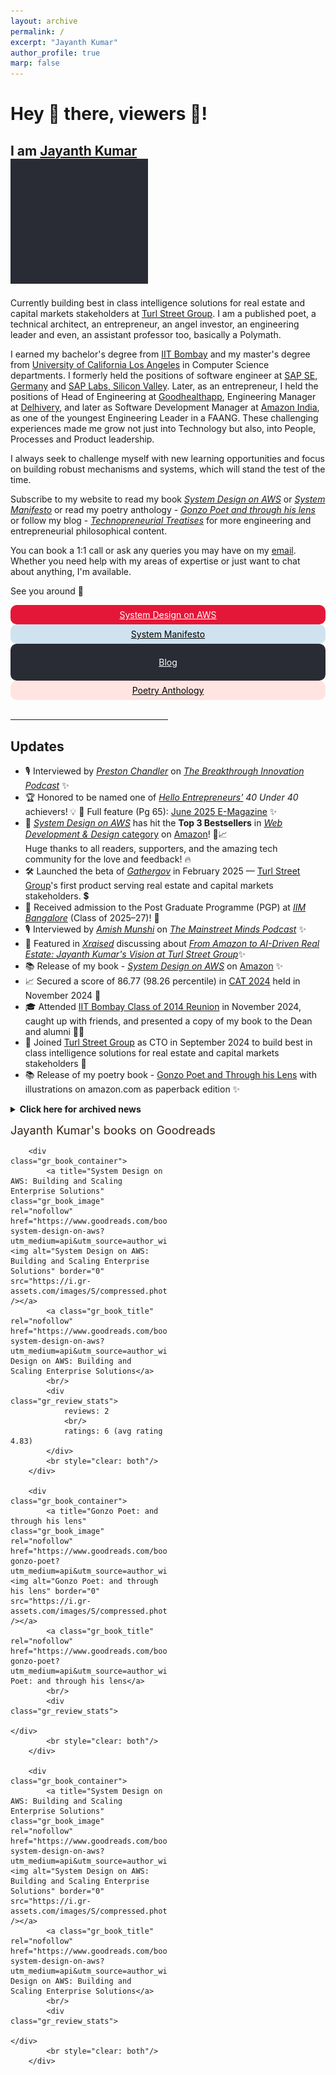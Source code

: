```yaml
---
layout: archive
permalink: /
excerpt: "Jayanth Kumar"
author_profile: true
marp: false
---
```

<h1> Hey 👋 there, viewers 👀! </h1>
<h2>
I am <a href="https://jaykmr.com">Jayanth Kumar</a> 
<div>
<img src="/images/brand_animation_crop.gif" width="220" height="200" />
</div> 
</h2>

Currently building best in class intelligence solutions for real estate and capital markets stakeholders at [Turl Street Group](https://turlstreetgroup.com/ "https://turlstreetgroup.com/"). I am a published poet, a technical architect, an entrepreneur, an angel investor, an engineering leader and even, an assistant professor too, basically a Polymath. 

I earned my bachelor's degree from [IIT Bombay](https://en.wikipedia.org/wiki/IIT_Bombay?source=about_page "https://en.wikipedia.org/wiki/IIT_Bombay") and my master's degree from [University of California Los Angeles](https://en.wikipedia.org/wiki/University_of_California,_Los_Angeles?source=about_page "https://en.wikipedia.org/wiki/University_of_California,_Los_Angeles")  in Computer Science departments. I formerly held the positions of software engineer at [SAP SE, Germany](https://en.wikipedia.org/wiki/SAP?source=about_page "https://en.wikipedia.org/wiki/SAP") and [SAP Labs, Silicon Valley](https://en.wikipedia.org/wiki/SAP?source=about_page "https://en.wikipedia.org/wiki/SAP?source=about_page"). Later, as an entrepreneur, I held the positions of Head of Engineering at [Goodhealthapp](https://www.crunchbase.com/organization/goodhealth-dde4?source=about_page "https://www.crunchbase.com/organization/goodhealth-dde4"), Engineering Manager at [Delhivery](https://en.wikipedia.org/wiki/Delhivery?source=about_page "https://en.wikipedia.org/wiki/Delhivery"), and later as Software Development Manager at [Amazon India](https://en.wikipedia.org/wiki/Amazon_(company)?source=about_page "https://en.wikipedia.org/wiki/Amazon_(company)"), as one of the youngest Engineering Leader in a FAANG. These challenging experiences made me grow not just into Technology but also, into People, Processes and Product leadership.

I always seek to challenge myself with new learning opportunities and focus on building robust mechanisms and systems, which will stand the test of the time.

Subscribe to my website to read my book [*System Design on AWS*](https://jaykmr.com/aws-book/) or [*System Manifesto*](https://jaykmr.com/system-manifesto/) or read my poetry anthology - [*Gonzo Poet and through his lens*](https://jaykmr.com/poetry-book/) or follow my blog - [*Technopreneurial Treatises*](https://blog.jaykmr.com/) for more engineering and entrepreneurial philosophical content. 

You can book a 1:1 call or ask any queries you may have on my [email](mailto:jayanthjaiswal15@gmail.com). Whether you need help with my areas of expertise or just want to chat about anything, I'm available.

See you around 🎩



<div>
  
  <div style="float:center; border: 2px solid #e51738;text-align:center;border-radius:10px; padding:5px; background: #e51738;">
  <a href="https://learning.oreilly.com/library/view/learning-system-design/9781098146887/" style="color:white">System Design on AWS</a>
  </div> 

  <div style="float:center; border: 2px solid #cfe2ef;text-align:center;border-radius:10px; padding:5px; background: #cfe2ef;">
  <a href="https://jaykmr.com/system-manifesto/" style="color:black">System Manifesto</a>
  </div> 

  <div style="float:center; border: 2px solid #292C34;text-align:center;border-radius:10px; padding:5px; background: #292C34;">
  
  <a href="https://blog.jaykmr.com" style="color:white">Blog</a>
  </div>

  <div style="float:center; border: 2px solid MistyRose;text-align:center;border-radius:10px; padding:5px; background: MistyRose;">
  <a href="https://www.amazon.in/Gonzo-Poet-through-his-lens-ebook/dp/B07M6CWQJJ/" style="color:black">Poetry Anthology</a>
  </div> 
  
</div>
<br/>
<hr width="50%" />

## Updates
- 🎙️ Interviewed by [*Preston Chandler*](https://www.linkedin.com/showcase/breakthrough-innovation) on [*The Breakthrough Innovation Podcast*](https://www.youtube.com/watch?v=__DofJK0Bck) ✨
- 🏆 Honored to be named one of [*Hello Entrepreneurs'*](https://helloentrepreneurs.com/) *40 Under 40* achievers! 💡  📖 Full feature (Pg 65): [June 2025 E-Magazine](https://helloentrepreneurs.com/e-magazine/june-2025/) ✨
- 🎉 [*System Design on AWS*](https://learning.oreilly.com/library/view/system-design-on/9781098146887/) has hit the **Top 3 Bestsellers** in [*Web Development & Design* category](https://www.amazon.in/gp/bestsellers/books/12365311031/) on [Amazon](https://www.amazon.com/System-Design-AWS-Enterprise-Solutions/dp/1098146891)! 🚀📈  
Huge thanks to all readers, supporters, and the amazing tech community for the love and feedback! 🔥
- 🛠️ Launched the beta of [*Gathergov*](https://gathergov.com) in February 2025 — [Turl Street Group](https://turlstreetgroup.com)'s first product serving real estate and capital markets stakeholders. 💲 
- 🎉 Received admission to the Post Graduate Programme (PGP) at [*IIM Bangalore*](https://en.wikipedia.org/wiki/Indian_Institute_of_Management_Bangalore?source=about_page "https://en.wikipedia.org/wiki/Indian_Institute_of_Management_Bangalore") (Class of 2025–27)! 🎉
- 🎙️ Interviewed by [*Amish Munshi*](https://www.mainstreetmindspodcast.com) on [*The Mainstreet Minds Podcast*](https://www.youtube.com/watch?v=Q2DX6wpEWGA) ✨
- 📰 Featured in [*Xraised*](https://www.linkedin.com/pulse/xraised-exclusive-jayanth-kumar-discusses-ai-driven-real-estate-zhw0f/) discussing about [*From Amazon to AI-Driven Real Estate: Jayanth Kumar's Vision at Turl Street Group*](https://xraised.com/videos/from-amazon-to-ai-driven-real-estate-jayanth-kumars-vision-at-turl-street-group/)✨
- 📚 Release of my book - [*System Design on AWS*](https://learning.oreilly.com/library/view/system-design-on/9781098146887/) on [Amazon](https://www.amazon.com/System-Design-AWS-Enterprise-Solutions/dp/1098146891) ✨ 
- 📈 Secured a score of 86.77 (98.26 percentile) in [CAT 2024](https://en.wikipedia.org/wiki/Common_Admission_Test?source=about_page "https://en.wikipedia.org/wiki/Common_Admission_Test") held in November 2024 🥇
- 🎓 Attended [IIT Bombay Class of 2014 Reunion](https://www.linkedin.com/posts/iit-bombay-alumni-association-iitbaa-a1a56723a_iitbaa-10yearreunion-classof2014-ugcPost-7267858901184724992-QAGF?utm_source=share&utm_medium=member_desktop) in November 2024, caught up with friends, and presented a copy of my book to the Dean and alumni 📖✨
- 🚀 Joined [Turl Street Group](https://turlstreetgroup.com) as CTO in September 2024 to build best in class intelligence solutions for real estate and capital markets stakeholders 🌟
- 📚  Release of my poetry book - [Gonzo Poet and Through his Lens](https://www.amazon.com/Gonzo-Poet-through-his-lens/dp/1792911742/ref=tmm_pap_swatch_0) with illustrations on amazon.com as paperback edition ✨



<details markdown=1><summary markdown="span"><b>Click here for archived news</b></summary>

* <sub> September 2024: I presented my oral presentation - [*ESMCrystal: Enhancing Protein Crystallization Prediction through Protein Embeddings*](https://easychair.org/publications/preprint/FTCX) in the [19th conference on
Computational Intelligence methods for Bioinformatics and Biostatistics 2024](https://www.bioinformatics-sannio.org/cibb2024/), held at Benevento, Italy from September 4-6,2024 📝</sub>
* <sub> July 2024: I presented my poster - [*Enhancing Protein Crystallization Prediction through Protein Embeddings*](https://iscb.junolive.co/ISMB24/live/exhibitor/ismb2024_poster_1399) in the [32nd International Conference on Intelligent Systems for Molecular Biology (ISMB) 2024](https://www.iscb.org/ismb2024/home), held at Montreal, Quebec, Canada from July 12-16,2024</sub>
* <sub> April 2024: I filed a patent - P84475-US01 - "Systems and Methods for defining and applying Statistical Heuristics for filtering Network Traffic" with Amazon at USPTO</sub>
* <sub> March 2024: I secured AIR 86 in GATE 2024 for Data Science and Artificial Intelligence (DA), scoring 794 marks. 
* <sub> January 2023: I currently, work for Twitch TQ team in Amazon. </sub>
* <sub>  April 2022: I have joined Amazon.</sub>
* <sub>  December 2019: I secured AIR 13 in UGC NTA NET in Computer Science and Applications paper, scoring 190 marks out of 300 with percentile of 99.9719978., thus qualifying for Assistant Professor Position.</sub>
* <sub> Added gallery of my research and work associations [Gallery - Jayanth Kumar](https://jaykmr.com/gallery/)</sub>
* <sub>  Release of my [Personal Website - Jayanth Kumar](https://jaykmr.com) </sub>
* <sub> Set up of the blog - [Technopreneurial Treatises](https://blog.jaykmr.com) </sub>

  <!-- <sub>  Feb 2020: I will be presenting a talk on "*Modelling excitation energy transfer and trapping in the filamentous cyanobacterium Anabaena variabilis PCC7120* at, "*Optimization of light energy conversion in plants and microalgae*", conference, Porto, Portugal.</sub> -->

</details>

<style type="text/css" media="screen">
.gr_container {
  font-family:"Helvetica Neue", Helvetica, Arial, sans-serif;
  width: 250px;
}
.gr_book_container {
  border-bottom: 1px solid #d7d7d7; padding: 5px 0px;
}
.gr_book_image {
  float: left; padding-right: 20px;
}
.gr_book_title {}
.gr_review_stats {}
</style>
<a style="font-size: 1.3em; color: #382110; text-decoration: none;" href="https://www.goodreads.com/author/show/39695222.Jayanth_Kumar?utm_medium=api&utm_source=author_widget">Jayanth Kumar's books on Goodreads</a>
  <div id="gr_author_widget_1745832121">
    <!-- Include static html in case javascript is not supported. This will be overridden if things are working. -->
    <div class="gr_container">
	
		<div class="gr_book_container">
			<a title="System Design on AWS: Building and Scaling Enterprise Solutions" class="gr_book_image" rel="nofollow" href="https://www.goodreads.com/book/show/213739308-system-design-on-aws?utm_medium=api&utm_source=author_widget"><img alt="System Design on AWS: Building and Scaling Enterprise Solutions" border="0" src="https://i.gr-assets.com/images/S/compressed.photo.goodreads.com/books/1719012808l/213739308._SX50_.jpg" /></a>
			<a class="gr_book_title" rel="nofollow" href="https://www.goodreads.com/book/show/213739308-system-design-on-aws?utm_medium=api&utm_source=author_widget">System Design on AWS: Building and Scaling Enterprise Solutions</a>
			<br/>
			<div class="gr_review_stats">
				reviews: 2
				<br/>
				ratings: 6 (avg rating 4.83)
			</div>
			<br style="clear: both"/>
		</div>

		<div class="gr_book_container">
			<a title="Gonzo Poet: and through his lens" class="gr_book_image" rel="nofollow" href="https://www.goodreads.com/book/show/215109970-gonzo-poet?utm_medium=api&utm_source=author_widget"><img alt="Gonzo Poet: and through his lens" border="0" src="https://i.gr-assets.com/images/S/compressed.photo.goodreads.com/books/1719054204l/215109970._SY75_.jpg" /></a>
			<a class="gr_book_title" rel="nofollow" href="https://www.goodreads.com/book/show/215109970-gonzo-poet?utm_medium=api&utm_source=author_widget">Gonzo Poet: and through his lens</a>
			<br/>
			<div class="gr_review_stats">
											</div>
			<br style="clear: both"/>
		</div>

		<div class="gr_book_container">
			<a title="System Design on AWS: Building and Scaling Enterprise Solutions" class="gr_book_image" rel="nofollow" href="https://www.goodreads.com/book/show/228023939-system-design-on-aws?utm_medium=api&utm_source=author_widget"><img alt="System Design on AWS: Building and Scaling Enterprise Solutions" border="0" src="https://i.gr-assets.com/images/S/compressed.photo.goodreads.com/books/1739573340l/228023939._SX50_.jpg" /></a>
			<a class="gr_book_title" rel="nofollow" href="https://www.goodreads.com/book/show/228023939-system-design-on-aws?utm_medium=api&utm_source=author_widget">System Design on AWS: Building and Scaling Enterprise Solutions</a>
			<br/>
			<div class="gr_review_stats">
											</div>
			<br style="clear: both"/>
		</div>
</div>
  </div>
<script type="text/javascript" charset="utf-8" src="https://www.goodreads.com/author/author_widget/39695222.Jayanth_Kumar?widget_id=1745832121"></script>
